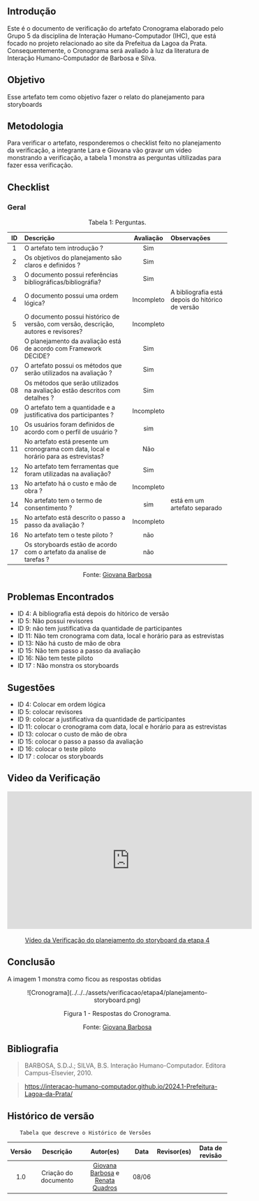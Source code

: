 ## Introdução
Este é o documento de verificação do artefato Cronograma elaborado pelo Grupo 5 da disciplina de Interação Humano-Computador (IHC), que está focado no projeto relacionado ao site da Prefeitua da Lagoa da Prata. Consequentemente, o Cronograma será avaliado à luz da literatura de Interação Humano-Computador de Barbosa e Silva.

## Objetivo 
Esse artefato tem como objetivo fazer o relato do planejamento para storyboards


## Metodologia
Para verificar o artefato, responderemos o checklist feito no planejamento da verificação, a integrante Lara e Giovana vão gravar um video monstrando a verificação, a tabela 1 monstra as perguntas ultilizadas para fazer essa verificação.

## Checklist


### Geral 

<center>Tabela 1: Perguntas. </center> 

| __ID__ | __Descrição__ | __Avaliação__ | __Observações__ |
|:------:|:------------- |:-------------:|:----------------|
| 1 |  O artefato tem introdução ?  |  Sim | |
| 2   | Os objetivos do planejamento são claros e definidos ?                      |     Sim       |                                          |
| 3   | O documento possui referências bibliográficas/bibliográfia?                  |        Sim    |                                          |
| 4   | O documento possui uma ordem lógica?                  |       Incompleto   | A bibliografia está depois do hitórico de versão                                         |
| 5   | O documento possui histórico de versão, com versão, descrição, autores e revisores?                  |     Incompleto      |                                          |
| 06 | O planejamento da avaliação está de acordo com Framework DECIDE?   |  Sim  | |
| 07 | O artefato possui os métodos que serão utilizados na avaliação ?  |  Sim | |
| 08 |  Os métodos que serão utilizados na avaliação estão descritos com detalhes ? | Sim  | |
| 09 | O artefato tem a quantidade e a justificativa dos participantes ?  | Incompleto | |
| 10 |  Os usuários foram definidos de acordo com o perfil de usuário ? | sim | |
| 11 | No artefato está presente um cronograma com data, local e horário para as estrevistas? | Não | |
| 12 | No artefato tem ferramentas que foram utilizadas na avaliação?  | Sim| |
| 13 | No artefato há o custo e mão de obra ?  | Incompleto  | |
| 14 |  No artefato tem o termo de consentimento ? | sim |está em um artefato separado |
| 15 | No artefato está descrito o passo a passo da avaliação ?|Incompleto| |
| 16 | No artefato tem o teste piloto ?  | não  | |
| 17| Os storyboards estão de acordo com o artefato da analise de tarefas ?  | não  | |


 <center>  <p>Fonte: <a href="https://github.com/gio221">Giovana Barbosa</a></p></center>

## Problemas Encontrados

* ID 4: A bibliografia está depois do hitórico de versão   
* ID 5: Não possui revisores
* ID 9: não tem justificativa da quantidade de participantes
* ID 11: Não tem cronograma com data, local e horário para as estrevistas
* ID 13: Não há custo de mão de obra
* ID 15: Não tem passo a passo da avaliação
* ID 16: Não tem teste piloto
* ID 17 : Não monstra os storyboards


## Sugestões

* ID 4: Colocar em ordem lógica
* ID 5: colocar revisores
* ID 9: colocar a justificativa da quantidade de participantes
* ID 11: colocar o cronograma com data, local e horário para as estrevistas
* ID 13: colocar o custo de mão de obra
* ID 15: colocar o passo a passo da avaliação
* ID 16: colocar o teste piloto
* ID 17 : colocar os storyboards

## Video da Verificação

<p style="text-align: center"><iframe width="560" height="315" src="https://www.youtube.com/embed/_AkzjiF-TjA " title="YouTube video player" frameborder="0" allow="accelerometer; autoplay; clipboard-write; encrypted-media; gyroscope; picture-in-picture; web-share" referrerpolicy="strict-origin-when-cross-origin" allowfullscreen></iframe></p>
<p style="text-align: center"><a href="https://youtu.be/_AkzjiF-TjA " target="blanket">Vídeo da Verificação do planejamento do storyboard da etapa 4</a></p>

## Conclusão
A imagem 1 monstra como ficou as respostas obtidas
<center>
![Cronograma](../../../assets/verificacao/etapa4/planejamento-storyboard.png)
<div align="center">
<p> Figura 1 - Respostas do Cronograma.  </p>
 <center>  <p>Fonte: <a href="https://github.com/gio221">Giovana Barbosa</a></p></center>     
</div></center>


## Bibliografia
> BARBOSA, S.D.J.; SILVA, B.S. Interação Humano-Computador. Editora Campus-Elsevier, 2010.

>  https://interacao-humano-computador.github.io/2024.1-Prefeitura-Lagoa-da-Prata/


## Histórico de versão
        Tabela que descreve o Histórico de Versões
|     Versão       |     Descrição      |      Autor(es)      | Data           |  Revisor(es)          |Data de revisão|
| :----------------------------------------------------------: | :-------------------------------: | :-------------------------------------------------: | :-------------------------------: |  :-------------------------------: | :-------------------------------: |
|1.0|Criação do documento|[Giovana Barbosa](https://github.com/gio221) e [Renata Quadros](https://github.com/Renatinha28) | 08/06| |  |